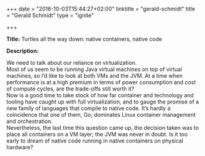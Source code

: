 +++
date = "2016-10-03T15:44:27+02:00"
linktitle = "gerald-schmidt"
title = "Gerald Schmidt"
type = "ignite"

+++

<div class="span-15  ">
  <div class="span-15  last ">
  <p><strong>Title:</strong>
Turtles all the way down: native containers, native code
</p>

<p><strong>Description:</strong></p>

<p>
We need to talk about our reliance on virtualization.
<br>
 Most of us seem to be running Java virtual machines on top of virtual machines, so I’d like to look at both VMs and the JVM. At a time when performance is at a high premium in terms of power consumption and cost of compute cycles, are the trade-offs still worth it?
<br>
Now is a good time to take stock of how far container and technology and tooling have caught up with full virtualization, and to gauge the promise of a new family of languages that compile to native code. It’s hardly a coincidence that one of them, Go, dominates Linux container management and orchestration.
<br>
Nevertheless, the last time this question came up, the decision taken was to place all containers on a VM layer; the JVM was never in doubt. Is it too early to dream of native code running in native containers on physical hardware?
</p>
<p>

  </div>
</div>

